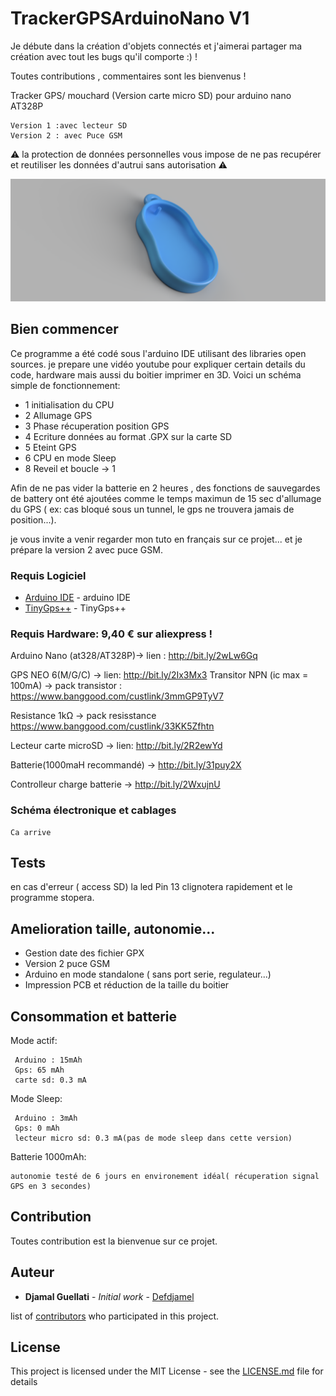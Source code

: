 # TrackerGPSArduinoNano V1
Je débute dans la création d'objets connectés et j'aimerai partager ma création avec tout les bugs qu'il comporte :) !

Toutes contributions , commentaires sont les bienvenus !

 
Tracker GPS/ mouchard (Version carte micro SD) pour  arduino nano AT328P
 ```
Version 1 :avec lecteur SD
Version 2 : avec Puce GSM
```

⚠️ la protection de données personnelles vous impose de ne pas recupérer et reutiliser les données d'autrui sans autorisation ⚠️

![Boitier 3D](preview3D_box.png?raw=true "Boitier 3D")

## Bien commencer

Ce programme a été codé sous l'arduino IDE utilisant des libraries open sources.
je prepare une vidéo youtube pour expliquer certain details du code, hardware mais aussi du boitier imprimer en 3D.
Voici un schéma simple de fonctionnement:


* 1 initialisation du CPU
* 2 Allumage GPS
* 3 Phase récuperation position GPS
* 4 Ecriture données au format .GPX sur la carte SD
* 5 Eteint GPS
* 6 CPU en mode Sleep
* 8 Reveil et boucle -> 1

Afin de ne pas vider la batterie en 2 heures , des fonctions de sauvegardes de battery ont été ajoutées comme le temps maximun de 15 sec d'allumage du GPS ( ex: cas bloqué sous un tunnel, le gps ne trouvera jamais de position...).


je vous invite a venir regarder mon tuto en français sur ce projet...
et je prépare la version 2 avec puce GSM.

### Requis Logiciel
* [Arduino IDE](https://www.arduino.cc) - arduino IDE
* [TinyGps++](https://github.com/mikalhart/TinyGPSPlus) - TinyGps++

### Requis Hardware: 9,40 € sur aliexpress !
Arduino Nano (at328/AT328P)->  lien : http://bit.ly/2wLw6Gq

GPS NEO 6(M/G/C) -> lien: http://bit.ly/2Ix3Mx3
Transitor NPN (ic max = 100mA) -> pack transistor :  https://www.banggood.com/custlink/3mmGP9TyV7

Resistance 1kΩ -> pack resisstance https://www.banggood.com/custlink/33KK5Zfhtn

Lecteur carte microSD -> lien: http://bit.ly/2R2ewYd

Batterie(1000maH recommandé) ->  http://bit.ly/31puy2X

Controlleur charge batterie -> http://bit.ly/2WxujnU


### Schéma électronique et cablages


```
Ca arrive
```


## Tests


en cas d'erreur ( access SD) la led Pin 13 clignotera rapidement et le programme stopera.


## Amelioration taille, autonomie...

* Gestion date des fichier GPX
* Version 2 puce GSM
* Arduino en mode standalone ( sans port serie, regulateur...) 
* Impression PCB et réduction de la taille du boitier 

## Consommation et batterie

Mode actif: 
```
 Arduino : 15mAh 
 Gps: 65 mAh
 carte sd: 0.3 mA
```


Mode Sleep: 
```
 Arduino : 3mAh 
 Gps: 0 mAh
 lecteur micro sd: 0.3 mA(pas de mode sleep dans cette version)
```

Batterie 1000mAh:

```
autonomie testé de 6 jours en environement idéal( récuperation signal GPS en 3 secondes)
```

## Contribution

Toutes contribution est la bienvenue sur ce projet.


## Auteur

* **Djamal Guellati** - *Initial work* - [Defdjamel](https://github.com/Defdjamel)

 list of [contributors](https://github.com/your/project/contributors) who participated in this project.

## License

This project is licensed under the MIT License - see the [LICENSE.md](LICENSE.md) file for details

